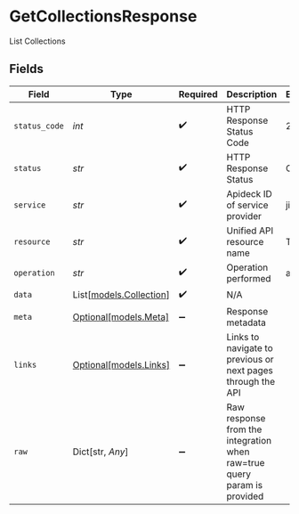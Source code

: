 # GetCollectionsResponse

List Collections


## Fields

| Field                                                                   | Type                                                                    | Required                                                                | Description                                                             | Example                                                                 |
| ----------------------------------------------------------------------- | ----------------------------------------------------------------------- | ----------------------------------------------------------------------- | ----------------------------------------------------------------------- | ----------------------------------------------------------------------- |
| `status_code`                                                           | *int*                                                                   | :heavy_check_mark:                                                      | HTTP Response Status Code                                               | 200                                                                     |
| `status`                                                                | *str*                                                                   | :heavy_check_mark:                                                      | HTTP Response Status                                                    | OK                                                                      |
| `service`                                                               | *str*                                                                   | :heavy_check_mark:                                                      | Apideck ID of service provider                                          | jira                                                                    |
| `resource`                                                              | *str*                                                                   | :heavy_check_mark:                                                      | Unified API resource name                                               | Tickets                                                                 |
| `operation`                                                             | *str*                                                                   | :heavy_check_mark:                                                      | Operation performed                                                     | all                                                                     |
| `data`                                                                  | List[[models.Collection](../models/collection.md)]                      | :heavy_check_mark:                                                      | N/A                                                                     |                                                                         |
| `meta`                                                                  | [Optional[models.Meta]](../models/meta.md)                              | :heavy_minus_sign:                                                      | Response metadata                                                       |                                                                         |
| `links`                                                                 | [Optional[models.Links]](../models/links.md)                            | :heavy_minus_sign:                                                      | Links to navigate to previous or next pages through the API             |                                                                         |
| `raw`                                                                   | Dict[str, *Any*]                                                        | :heavy_minus_sign:                                                      | Raw response from the integration when raw=true query param is provided |                                                                         |
